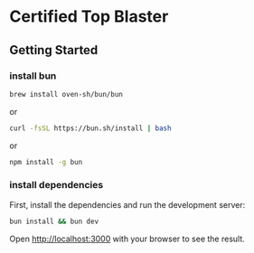 # Certified Top Blaster

## Getting Started

### install bun

```bash
brew install oven-sh/bun/bun
```

or

```bash
curl -fsSL https://bun.sh/install | bash
```

or

```bash
npm install -g bun
```

### install dependencies
First, install the dependencies and run the development server:

```bash
bun install && bun dev
```

Open [http://localhost:3000](http://localhost:3000) with your browser to see the result.
